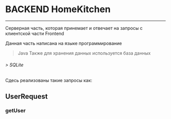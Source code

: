 # BACKEND HomeKitchen

---

Серверная часть, которая принемает и отвечает на запросы с клиентской части Frontend
  
   Данная часть написана на языке программирование 
   > Java 
   Также для хранения данных используется база данных 
   ###### > SQLite
  
  Сдесь реализованы такие запросы как:
  
  ## UserRequest
  
  ### getUser

